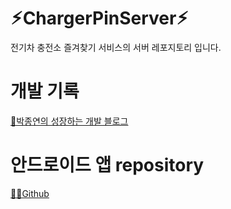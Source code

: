 # ⚡︎ChargerPinServer⚡︎
전기차 충전소 즐겨찾기 서비스의 서버 레포지토리 입니다.

# 개발 기록
[📝박종연의 성장하는 개발 블로그](https://parkstate.tistory.com/tag/%EC%82%AC%EC%9D%B4%EB%93%9C%20%ED%94%84%EB%A1%9C%EC%A0%9D%ED%8A%B8)

# 안드로이드 앱 repository
[👨‍💻Github](https://github.com/pokoed/ChargerPinAndroidClient)
